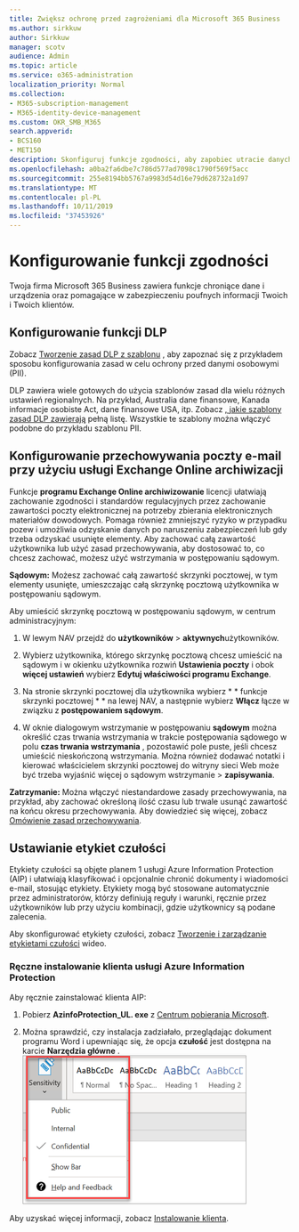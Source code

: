```yaml
---
title: Zwiększ ochronę przed zagrożeniami dla Microsoft 365 Business
ms.author: sirkkuw
author: Sirkkuw
manager: scotv
audience: Admin
ms.topic: article
ms.service: o365-administration
localization_priority: Normal
ms.collection:
- M365-subscription-management
- M365-identity-device-management
ms.custom: OKR_SMB_M365
search.appverid:
- BCS160
- MET150
description: Skonfiguruj funkcje zgodności, aby zapobiec utracie danych i etykietach poufnych danych.
ms.openlocfilehash: a0ba2fa6dbe7c786d577ad7098c1790f569f5acc
ms.sourcegitcommit: 255e8194bb5767a9983d54d16e79d628732a1d97
ms.translationtype: MT
ms.contentlocale: pl-PL
ms.lasthandoff: 10/11/2019
ms.locfileid: "37453926"
---
```

# <a name="set-up-compliance-features"></a>Konfigurowanie funkcji zgodności

Twoja firma Microsoft 365 Business zawiera funkcje chroniące dane i urządzenia oraz pomagające w zabezpieczeniu poufnych informacji Twoich i Twoich klientów.

## <a name="set-up-dlp-features"></a>Konfigurowanie funkcji DLP

Zobacz [Tworzenie zasad DLP z szablonu](https://support.office.com/article/59414438-99f5-488b-975c-5023f2254369) , aby zapoznać się z przykładem sposobu konfigurowania zasad w celu ochrony przed danymi osobowymi (PII). 
  
DLP zawiera wiele gotowych do użycia szablonów zasad dla wielu różnych ustawień regionalnych. Na przykład, Australia dane finansowe, Kanada informacje osobiste Act, dane finansowe USA, itp. Zobacz [, jakie szablony zasad DLP zawierają](https://support.office.com/article/c2e588d3-8f4f-4937-a286-8c399f28953a) pełną listę. Wszystkie te szablony można włączyć podobne do przykładu szablonu PII. 
  
## <a name="set-up-email-retention-with-exchange-online-archiving"></a>Konfigurowanie przechowywania poczty e-mail przy użyciu usługi Exchange Online archiwizacji

 Funkcje **programu Exchange Online archiwizowanie** licencji ułatwiają zachowanie zgodności i standardów regulacyjnych przez zachowanie zawartości poczty elektronicznej na potrzeby zbierania elektronicznych materiałów dowodowych. Pomaga również zmniejszyć ryzyko w przypadku pozew i umożliwia odzyskanie danych po naruszeniu zabezpieczeń lub gdy trzeba odzyskać usunięte elementy. Aby zachować całą zawartość użytkownika lub użyć zasad przechowywania, aby dostosować to, co chcesz zachować, możesz użyć wstrzymania w postępowaniu sądowym.
  
**Sądowym:** Możesz zachować całą zawartość skrzynki pocztowej, w tym elementy usunięte, umieszczając całą skrzynkę pocztową użytkownika w postępowaniu sądowym. 
    
Aby umieścić skrzynkę pocztową w postępowaniu sądowym, w centrum administracyjnym:
    
1. W lewym NAV przejdź do **użytkowników** \> **aktywnych**użytkowników.
    
2. Wybierz użytkownika, którego skrzynkę pocztową chcesz umieścić na sądowym i w okienku użytkownika rozwiń **Ustawienia poczty** i obok **więcej ustawień** wybierz **Edytuj właściwości programu Exchange**.
    
3. Na stronie skrzynki pocztowej dla użytkownika wybierz * * funkcje skrzynki pocztowej * * na lewej NAV, a następnie wybierz **Włącz** łącze w związku z **postępowaniem sądowym**.
    
4. W oknie dialogowym wstrzymanie w postępowaniu **sądowym** można określić czas trwania wstrzymania w trakcie postępowania sądowego w polu **czas trwania wstrzymania** , pozostawić pole puste, jeśli chcesz umieścić nieskończoną wstrzymania. Można również dodawać notatki i kierować właścicielem skrzynki pocztowej do witryny sieci Web może być trzeba wyjaśnić więcej o sądowym wstrzymanie \> **zapisywania**.
    
**Zatrzymanie:** Można włączyć niestandardowe zasady przechowywania, na przykład, aby zachować określoną ilość czasu lub trwale usunąć zawartość na końcu okresu przechowywania. Aby dowiedzieć się więcej, zobacz [Omówienie zasad przechowywania](https://support.office.com/article/5e377752-700d-4870-9b6d-12bfc12d2423).

## <a name="set-up-sensitivity-labels"></a>Ustawianie etykiet czułości

Etykiety czułości są objęte planem 1 usługi Azure Information Protection (AIP) i ułatwiają klasyfikować i opcjonalnie chronić dokumenty i wiadomości e-mail, stosując etykiety. Etykiety mogą być stosowane automatycznie przez administratorów, którzy definiują reguły i warunki, ręcznie przez użytkowników lub przy użyciu kombinacji, gdzie użytkownicy są podane zalecenia.

Aby skonfigurować etykiety czułości, zobacz [Tworzenie i zarządzanie etykietami czułości](https://support.office.com/en-us/article/2fb96b54-7dd2-4f0c-ac8d-170790d4b8b9) wideo.



### <a name="install-the-azure-information-protection-client-manually"></a>Ręczne instalowanie klienta usługi Azure Information Protection

Aby ręcznie zainstalować klienta AIP:

1. Pobierz **AzinfoProtection_UL. exe** z [Centrum pobierania Microsoft](https://www.microsoft.com/download/details.aspx?id=53018).
 
2. Można sprawdzić, czy instalacja zadziałało, przeglądając dokument programu Word i upewniając się, że opcja **czułość** jest dostępna na karcie **Narzędzia główne** .
<br/>![Karta ochrona listy rozwijanej w dokumencie programu Word.](media/word-sensitivity.png)

Aby uzyskać więcej informacji, zobacz [Instalowanie klienta](https://docs.microsoft.com/azure/information-protection/infoprotect-tutorial-step3).
